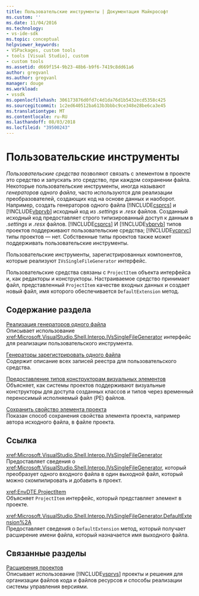 ```yaml
---
title: Пользовательские инструменты | Документация Майкрософт
ms.custom: ''
ms.date: 11/04/2016
ms.technology:
- vs-ide-sdk
ms.topic: conceptual
helpviewer_keywords:
- VSPackages, custom tools
- tools [Visual Studio], custom
- custom tools
ms.assetid: d669f154-9b23-48b6-b9f6-7419c8dd61a6
author: gregvanl
ms.author: gregvanl
manager: douge
ms.workload:
- vssdk
ms.openlocfilehash: 306173876d0fd7c4d1da76d1b5432ecd5358c425
ms.sourcegitcommit: 1c2ed640512ba613b3bbbc9ce348e28be6ca3e45
ms.translationtype: MT
ms.contentlocale: ru-RU
ms.lasthandoff: 08/03/2018
ms.locfileid: "39500243"
---
```

# <a name="custom-tools"></a>Пользовательские инструменты
*Пользовательские средства* позволяют связать с элементом в проекте это средство и запускать это средство, при каждом сохранении файла. Некоторые пользовательские инструменты, иногда называют *генераторов одного файла*, часто используются для реализации преобразователей, создающих код на основе данных и наоборот. Например, создать генераторов одного файла [!INCLUDE[csprcs](../../data-tools/includes/csprcs_md.md)] и [!INCLUDE[vbprvb](../../code-quality/includes/vbprvb_md.md)] исходный код из *.settings* и *.resx* файлов. Созданный исходный код предоставляет строго типизированный доступ к данным в *.settings* и *.resx* файлов. [!INCLUDE[csprcs](../../data-tools/includes/csprcs_md.md)] И [!INCLUDE[vbprvb](../../code-quality/includes/vbprvb_md.md)] типов проектов поддерживают пользовательские средства; [!INCLUDE[vcprvc](../../code-quality/includes/vcprvc_md.md)] типы проектов — нет. Собственные типы проектов также может поддерживать пользовательские инструменты.  
  
 Пользовательские инструменты, зарегистрированных компонентов, которые реализуют `IVsSingleFileGenerator` интерфейс.  
  
 Пользовательские средства связаны с `ProjectItem` объекта интерфейса и, как редакторы и конструкторы. Настраиваемое средство принимает файл, представленный `ProjectItem` качестве входных данных и создает новый файл, имя которого обеспечивается `DefaultExtension` метод.  
  
## <a name="in-this-section"></a>Содержание раздела  
 [Реализация генераторов одного файла](../../extensibility/internals/implementing-single-file-generators.md)  
 Описывает использование <xref:Microsoft.VisualStudio.Shell.Interop.IVsSingleFileGenerator> интерфейс для реализации пользовательского инструмента.  
  
 [Генераторы зарегистрировать одного файла](../../extensibility/internals/registering-single-file-generators.md)  
 Содержит описание всех записей реестра для пользовательского средства.  
  
 [Предоставление типов конструкторам визуальных элементов](../../extensibility/internals/exposing-types-to-visual-designers.md)  
 Объясняет, как системы проектов поддерживают визуальные конструкторы для доступа созданных классов и типов через временный переносимый исполняемый файл (PE) файлов.  
  
 [Сохранить свойство элемента проекта](../../extensibility/persisting-the-property-of-a-project-item.md)  
 Показан способ сохранения свойства элемента проекта, например автора исходного файла, в файле проекта.  
  
## <a name="reference"></a>Ссылка  
 <xref:Microsoft.VisualStudio.Shell.Interop.IVsSingleFileGenerator>  
 Предоставляет сведения о <xref:Microsoft.VisualStudio.Shell.Interop.IVsSingleFileGenerator>, который преобразует одного входного файла в один выходной файл, который можно скомпилировать и добавить в проект.  
  
 <xref:EnvDTE.ProjectItem>  
 Объясняет `ProjectItem` интерфейс, который представляет элемент в проекте.  
  
 <xref:Microsoft.VisualStudio.Shell.Interop.IVsSingleFileGenerator.DefaultExtension%2A>  
 Предоставляет сведения о `DefaultExtension` метод, который получает расширение имени файла, который назначается имя выходного файла.  
  
## <a name="related-sections"></a>Связанные разделы  
 [Расширения проектов](../../extensibility/extending-projects.md)  
 Описывает использование [!INCLUDE[vsprvs](../../code-quality/includes/vsprvs_md.md)] проекты и решения для организации файлов кода и файлов ресурсов и способы реализации системы управления версиями.